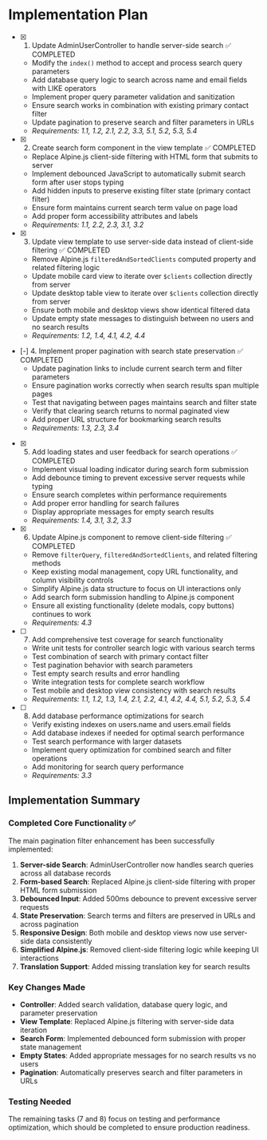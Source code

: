 # Implementation Plan

- [x] 1. Update AdminUserController to handle server-side search ✅ COMPLETED
  - Modify the `index()` method to accept and process search query parameters
  - Add database query logic to search across name and email fields with LIKE operators
  - Implement proper query parameter validation and sanitization
  - Ensure search works in combination with existing primary contact filter
  - Update pagination to preserve search and filter parameters in URLs
  - _Requirements: 1.1, 1.2, 2.1, 2.2, 3.3, 5.1, 5.2, 5.3, 5.4_

- [x] 2. Create search form component in the view template ✅ COMPLETED
  - Replace Alpine.js client-side filtering with HTML form that submits to server
  - Implement debounced JavaScript to automatically submit search form after user stops typing
  - Add hidden inputs to preserve existing filter state (primary contact filter)
  - Ensure form maintains current search term value on page load
  - Add proper form accessibility attributes and labels
  - _Requirements: 1.1, 2.2, 2.3, 3.1, 3.2_

- [x] 3. Update view template to use server-side data instead of client-side filtering ✅ COMPLETED
  - Remove Alpine.js `filteredAndSortedClients` computed property and related filtering logic
  - Update mobile card view to iterate over `$clients` collection directly from server
  - Update desktop table view to iterate over `$clients` collection directly from server
  - Ensure both mobile and desktop views show identical filtered data
  - Update empty state messages to distinguish between no users and no search results
  - _Requirements: 1.2, 1.4, 4.1, 4.2, 4.4_

- [-] 4. Implement proper pagination with search state preservation ✅ COMPLETED
  - Update pagination links to include current search term and filter parameters
  - Ensure pagination works correctly when search results span multiple pages
  - Test that navigating between pages maintains search and filter state
  - Verify that clearing search returns to normal paginated view
  - Add proper URL structure for bookmarking search results
  - _Requirements: 1.3, 2.3, 3.4_

- [x] 5. Add loading states and user feedback for search operations ✅ COMPLETED
  - Implement visual loading indicator during search form submission
  - Add debounce timing to prevent excessive server requests while typing
  - Ensure search completes within performance requirements
  - Add proper error handling for search failures
  - Display appropriate messages for empty search results
  - _Requirements: 1.4, 3.1, 3.2, 3.3_

- [x] 6. Update Alpine.js component to remove client-side filtering ✅ COMPLETED
  - Remove `filterQuery`, `filteredAndSortedClients`, and related filtering methods
  - Keep existing modal management, copy URL functionality, and column visibility controls
  - Simplify Alpine.js data structure to focus on UI interactions only
  - Add search form submission handling to Alpine.js component
  - Ensure all existing functionality (delete modals, copy buttons) continues to work
  - _Requirements: 4.3_

- [ ] 7. Add comprehensive test coverage for search functionality
  - Write unit tests for controller search logic with various search terms
  - Test combination of search with primary contact filter
  - Test pagination behavior with search parameters
  - Test empty search results and error handling
  - Write integration tests for complete search workflow
  - Test mobile and desktop view consistency with search results
  - _Requirements: 1.1, 1.2, 1.3, 1.4, 2.1, 2.2, 4.1, 4.2, 4.4, 5.1, 5.2, 5.3, 5.4_

- [ ] 8. Add database performance optimizations for search
  - Verify existing indexes on users.name and users.email fields
  - Add database indexes if needed for optimal search performance
  - Test search performance with larger datasets
  - Implement query optimization for combined search and filter operations
  - Add monitoring for search query performance
  - _Requirements: 3.3_

## Implementation Summary

### Completed Core Functionality ✅

The main pagination filter enhancement has been successfully implemented:

1. **Server-side Search**: AdminUserController now handles search queries across all database records
2. **Form-based Search**: Replaced Alpine.js client-side filtering with proper HTML form submission
3. **Debounced Input**: Added 500ms debounce to prevent excessive server requests
4. **State Preservation**: Search terms and filters are preserved in URLs and across pagination
5. **Responsive Design**: Both mobile and desktop views now use server-side data consistently
6. **Simplified Alpine.js**: Removed client-side filtering logic while keeping UI interactions
7. **Translation Support**: Added missing translation key for search results

### Key Changes Made

- **Controller**: Added search validation, database query logic, and parameter preservation
- **View Template**: Replaced Alpine.js filtering with server-side data iteration
- **Search Form**: Implemented debounced form submission with proper state management
- **Empty States**: Added appropriate messages for no search results vs no users
- **Pagination**: Automatically preserves search and filter parameters in URLs

### Testing Needed

The remaining tasks (7 and 8) focus on testing and performance optimization, which should be completed to ensure production readiness.

